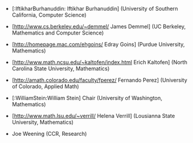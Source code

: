 * [:IftikharBurhanuddin: Iftikhar Burhanuddin] (University of Southern California, Computer Science)

* [http://www.cs.berkeley.edu/~demmel/ James Demmel] (UC Berkeley, Mathematics and Computer Science)

* [http://homepage.mac.com/ehgoins/ Edray Goins] (Purdue University, Mathematics)

* [http://www.math.ncsu.edu/~kaltofen/index.html Erich Kaltofen] (North Carolina State University, Mathematics)

* [http://amath.colorado.edu/faculty/fperez/ Fernando Perez] (University of Colorado, Applied Math)

* [:WilliamStein:William Stein] Chair (University of Washington, Mathematics)

* [http://www.math.lsu.edu/~verrill/ Helena Verrill] (Lousianna State University, Mathematics)

* Joe Weening (CCR, Research) 
